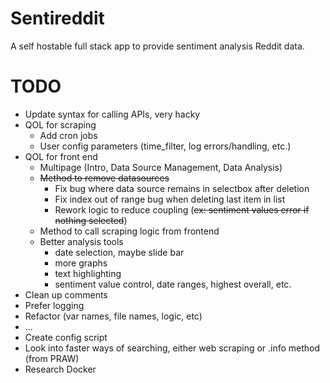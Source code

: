 # Sentireddit
A self hostable full stack app to provide sentiment analysis Reddit data.

# TODO
- Update syntax for calling APIs, very hacky
- QOL for scraping
  - Add cron jobs
  - User config parameters (time_filter, log errors/handling, etc.)
- QOL for front end
  - Multipage (Intro, Data Source Management, Data Analysis)
  - ~~Method to remove datasources~~
    - Fix bug where data source remains in selectbox after deletion
    - Fix index out of range bug when deleting last item in list
    - Rework logic to reduce coupling (~~ex: sentiment values error if nothing selected~~)
  - Method to call scraping logic from frontend
  - Better analysis tools
    - date selection, maybe slide bar
    - more graphs
    - text highlighting
    - sentiment value control, date ranges, highest overall, etc.
- Clean up comments
- Prefer logging
- Refactor (var names, file names, logic, etc)
- ...  
- Create config script
- Look into faster ways of searching, either web scraping or .info method (from PRAW)
- Research Docker



